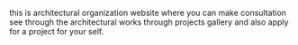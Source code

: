 this is architectural organization website where you can make consultation see through the architectural works through projects gallery and also apply for a project for your self.
